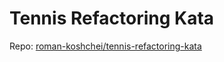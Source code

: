 # Tennis Refactoring Kata

Repo: [roman-koshchei/tennis-refactoring-kata](https://github.com/roman-koshchei/tennis-refactoring-kata)
